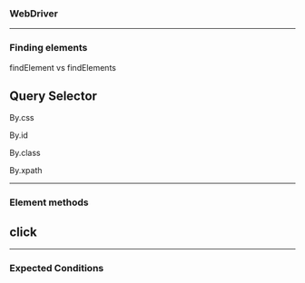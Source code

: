 ### WebDriver

---

### Finding elements

findElement vs findElements

## Query Selector

By.css

By.id

By.class

By.xpath

---

### Element methods

## click


---

### Expected Conditions


